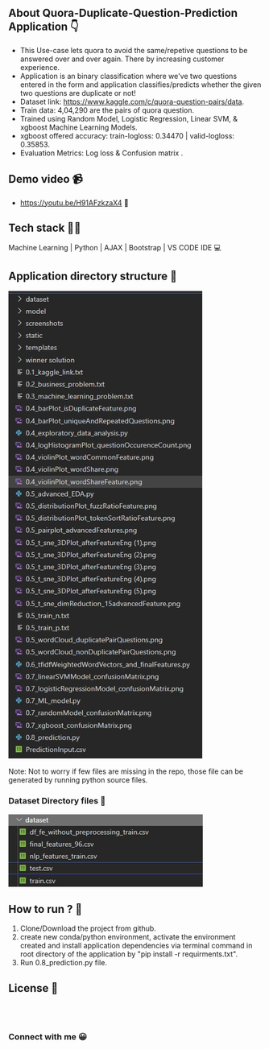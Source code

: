 ## About Quora-Duplicate-Question-Prediction Application :point_down:
 * This Use-case lets quora to avoid the same/repetive questions to be answered over and over again. There by increasing customer experience.
 * Application is an binary classification where we've two questions entered in the form and application classifies/predicts whether the given two questions are duplicate or not!
 * Dataset link: https://www.kaggle.com/c/quora-question-pairs/data.
 * Train data: 4,04,290 are the pairs of quora question.
 * Trained using Random Model, Logistic Regression, Linear SVM, & xgboost Machine Learning Models.
 * xgboost offered accuracy: train-logloss: 0.34470 | valid-logloss: 0.35853.
 * Evaluation Metrics: Log loss & Confusion matrix .

## Demo video :video_camera:
* https://youtu.be/H91AFzkzaX4 :movie_camera:

## Tech stack :technologist:
Machine Learning | Python | AJAX | Bootstrap | VS CODE IDE :computer:

## Application directory structure :file_folder:
![](https://github.com/Akshaykumarcp/quora-duplicate-question-prediction/blob/main/screenshots/project_structure.jpg)

Note: Not to worry if few files are missing in the repo, those file can be generated by running python source files.

### Dataset Directory files :file_folder:
![](https://github.com/Akshaykumarcp/quora-duplicate-question-prediction/blob/main/screenshots/dataset.jpg)

## How to run ? :runner:
1. Clone/Download the project from github.
2. create new conda/python environment, activate the environment created and install application dependencies via terminal command in root directory of the application by "pip install -r requirments.txt".
3. Run 0.8_prediction.py file.

## License :book:
[<img align="left" alt="" width="52px" src="https://icon-icons.com/icons2/2649/PNG/512/mit_license_icon_160873.png" />](https://spdx.org/licenses/MIT.html)

<br/><br/>

### Connect with me :grinning:

[<img align="left" alt="" width="22px" src="https://simpleicons.org/icons/linkedin.svg" />](https://www.linkedin.com/in/akshay-kumar-c-p/)
[<img align="left" alt="" width="22px" src="https://simpleicons.org/icons/youtube.svg" />](https://www.youtube.com/channel/UC3l8RTE3zBRzUrHbSXpx-qA)
[<img align="left" alt="" width="22px" src="https://simpleicons.org/icons/github.svg" />](https://github.com/Akshaykumarcp)
[<img align="left" alt="" width="22px" src="https://simpleicons.org/icons/medium.svg" />](https://medium.com/@akshai.148)
